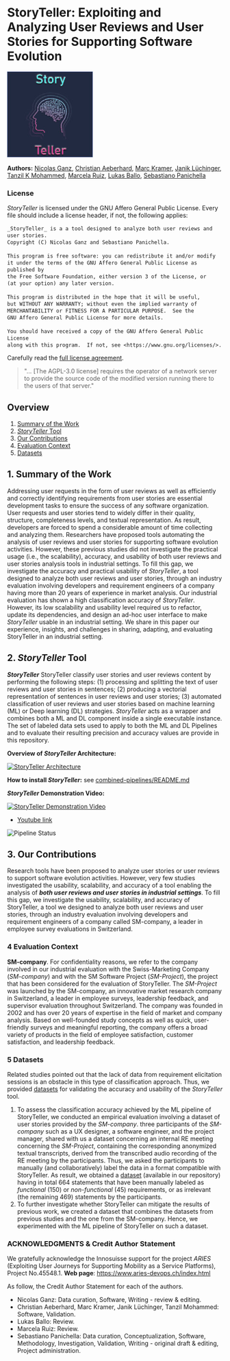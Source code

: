 # StoryTeller: Exploiting and Analyzing User Reviews and User Stories for Supporting Software Evolution

![](combined-pipelines/images/swmlogo2.jpg)

**Authors:** [Nicolas Ganz](https://www.zhaw.ch/en/about-us/person/gann/), [Christian Aeberhard](https://github.com/niddhog), [Marc Kramer](https://github.com/Makram95), [Janik Lüchinger](https://github.com/jluech), [Tanzil K Mohammed](https://github.com/tanzilkm), [Marcela Ruiz](https://www.zhaw.ch/en/about-us/person/ruiz/), [Lukas Ballo](https://www.linkedin.com/in/lballo/?originalSubdomain=ch), [Sebastiano Panichella](https://spanichella.github.io/)

### License

_StoryTeller_ is licensed under the GNU Affero General Public License. Every file should include a license header, if not, the following applies:

```
_StoryTeller_ is a a tool designed to analyze both user reviews and user stories.
Copyright (C) Nicolas Ganz and Sebastiano Panichella.

This program is free software: you can redistribute it and/or modify
it under the terms of the GNU Affero General Public License as published by
the Free Software Foundation, either version 3 of the License, or
(at your option) any later version.

This program is distributed in the hope that it will be useful,
but WITHOUT ANY WARRANTY; without even the implied warranty of
MERCHANTABILITY or FITNESS FOR A PARTICULAR PURPOSE.  See the
GNU Affero General Public License for more details.

You should have received a copy of the GNU Affero General Public License
along with this program.  If not, see <https://www.gnu.org/licenses/>. 
```

Carefully read the [full license agreement](https://www.gnu.org/licenses/agpl-3.0.en.html).

> "... [The AGPL-3.0 license] requires the operator of a network server to provide the source code of the modified version running there to the users of that server."

## Overview
1. [Summary of the Work](#section1)
2. [_StoryTeller_ Tool](#section2)
3. [Our Contributions](#section3)
4. [Evaluation Context](#section4)
5. [Datasets](#section5)

## 1. Summary of the Work<a name="section1"></a>
Addressing user requests in the form of user reviews as well as efficiently and correctly identifying requirements from user stories are essential development tasks to ensure the success of any software organization. User requests and user stories tend to widely differ in their quality, structure, completeness levels, and textual representation. As result, developers are forced to spend a considerable amount of time collecting and analyzing them.
Researchers have proposed tools automating the analysis of user reviews and user stories for supporting software evolution activities. However, these previous studies did not investigate the practical usage (i.e., the scalability), accuracy, and usability of both user reviews and user stories analysis tools in industrial settings. 
To fill this gap, we investigate the accuracy and practical usability of _StoryTeller_, a tool designed to analyze both user reviews and user stories, through an industry evaluation involving developers and requirement engineers of a company having more than 20 years of experience in market analysis.
Our industrial evaluation has shown a high classification accuracy of _StoryTeller_. However, its low scalability and usability level required us to refactor, update its dependencies, and design an ad-hoc user interface to make _StoryTeller_ usable in an industrial setting.
We share in this paper our experience, insights, and challenges in sharing, adapting, and evaluating StoryTeller in an industrial setting.

## 2. _StoryTeller_ Tool <a name="section2"></a>

**_StoryTeller_** StoryTeller classify user stories and user reviews content by performing the following steps: (1) processing and splitting the text of
user reviews and user stories in sentences; (2) producing a vectorial representation of sentences in user reviews and user stories; (3)
automated classification of user reviews and user stories based on machine learning (ML) or Deep learning (DL) strategies. 
*_StoryTeller_* acts as a wrapper and combines both a ML and DL component inside a single executable instance.
The set of labeled data sets used to apply to both the ML and DL Pipelines and to evaluate their resulting precision and accuracy values are provide in this repository.

**Overview of _StoryTeller_ Architecture:** 

[![_StoryTeller_ Architecture](https://github.com/spanichella/ARIES-story-teller/blob/main/StoryTeller-Architcture.png)](https://github.com/spanichella/ARIES-story-teller/blob/main/StoryTeller-Architcture.png)

**How to install _StoryTeller_:** see [combined-pipelines/README.md](./combined-pipelines/README.md)

**_StoryTeller_ Demonstration Video:**

[![_StoryTeller_ Demonstration Video](https://github.com/spanichella/ARIES-story-teller/blob/main/StoryTeller-DemonstrationImage.png)](https://youtu.be/nH92738I6lM)
- [Youtube link](https://youtu.be/nH92738I6lM)

![Pipeline Status](https://github.com/spanichella/ARIES-story-teller/actions/workflows/java_ci.yml/badge.svg)

## 3. Our Contributions<a name="section3"></a>
 Research tools have been proposed to analyze user stories or user reviews to support software evolution activities. However, very few studies investigated the usability, scalability, and accuracy of a tool enabling the analysis of **_both user reviews and user stories in industrial settings_**. To fill this gap, we investigate the usability, scalability, and accuracy of StoryTeller, a tool we designed to analyze both user reviews and user stories, through an industry evaluation involving developers and requirement engineers of a company called SM-company, a leader in employee survey evaluations in Switzerland. 

### 4 Evaluation Context<a name="section4"></a>

**SM-company**. For confidentiality reasons, we refer to the  company involved in our industrial evaluation with the Swiss-Marketing Company (*SM-company*) and with the SM Software Project (*SM-Project*), the project that has been considered for the evaluation of StoryTeller.
The *SM-Project* was launched by the SM-company, an innovative market research company in Switzerland, a leader in employee surveys, leadership feedback, and supervisor evaluation throughout Switzerland. The company was founded in 2002 and has over 20 years of expertise in the field of market and company analysis. Based on well-founded study concepts as well as quick, user-friendly surveys and meaningful reporting, the company offers a broad variety of products in the field of employee satisfaction, customer satisfaction, and leadership feedback.

### 5 Datasets <a name="section5"></a>
Related studies pointed out that the lack of data from requirement elicitation sessions is an obstacle in this type of classification approach. 
Thus, we provided [datasets](datasets) for validating the accuracy and usability of the _StoryTeller_ tool. 

1) To assess the classification accuracy achieved by the ML pipeline of StoryTeller, we conducted an empirical evaluation involving a dataset of user stories provided by the *SM-company*. three participants of the *SM-company* such as a UX designer, a software engineer, and the project manager,  shared with us a dataset concerning an internal RE meeting concerning the *SM-Project*, containing the corresponding anonymized textual transcripts, derived from the transcribed audio recording of the RE meeting by the participants. Thus, we asked the participants to manually (and collaboratively) label the data in a format compatible with StoryTeller. As result, we obtained a [dataset](datasets)  (available in our repository) having in total 664 statements that have been manually labeled as *functional* (150) or *non-functional* (45) requirements, or as irrelevant (the remaining 469) statements by the participants.
2) To further investigate whether StoryTeller can mitigate the results of previous work, we created a dataset that combines the datasets from previous studies and the one from the SM-company. Hence, we experimented with the ML pipeline of StoryTeller on such a dataset. 

### ACKNOWLEDGMENTS & Credit Author Statement
We gratefully acknowledge the Innosuisse support for the project *ARIES* (Exploiting User Journeys for Supporting Mobility as a Service Platforms),
Project No.45548.1. **Web page**: https://www.aries-devops.ch/index.html

As follow, the Credit Author Statement for each of the authors. 
- Nicolas Ganz: Data curation, Software, Writing - review & editing.
- Christian Aeberhard, Marc Kramer, Janik Lüchinger, Tanzil Mohammed: Software,  Validation.
- Lukas Ballo: Review.
- Marcela Ruiz: Review.
- Sebastiano Panichella: Data curation, Conceptualization, Software, Methodology, Investigation, Validation, Writing - original draft & editing, Project administration.


